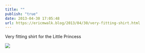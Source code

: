```yaml
---
title: ""
publish: "true"
date: 2013-04-30 17:05:48
url: https://ericmwalk.blog/2013/04/30/very-fitting-shirt.html
---
```


Very fitting shirt for the Little Princess

![](https://ericmwalk.blog/uploads/2022/a4346ea5d8.jpg)